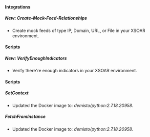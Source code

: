 
#### Integrations
##### New: Create-Mock-Feed-Relationships
- Create mock feeds of type IP, Domain, URL, or File in your XSOAR environment.

#### Scripts
##### New: VerifyEnoughIndicators
- Verify there're enough indicators in your XSOAR environment.
#### Scripts
##### SetContext
- Updated the Docker image to: *demisto/python:2.7.18.20958*.
##### FetchFromInstance
- Updated the Docker image to: *demisto/python:2.7.18.20958*.
